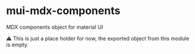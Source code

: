 # mui-mdx-components
MDX components object for material UI

⚠️ This is just a place holder for now, the exported object from this module is empty.
